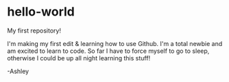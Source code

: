 # hello-world
My first repository!

I'm making my first edit & learning how to use Github. I'm a total newbie and am excited to learn to code. So far I have to force myself to go to sleep, otherwise I could be up all night learning this stuff!

-Ashley
